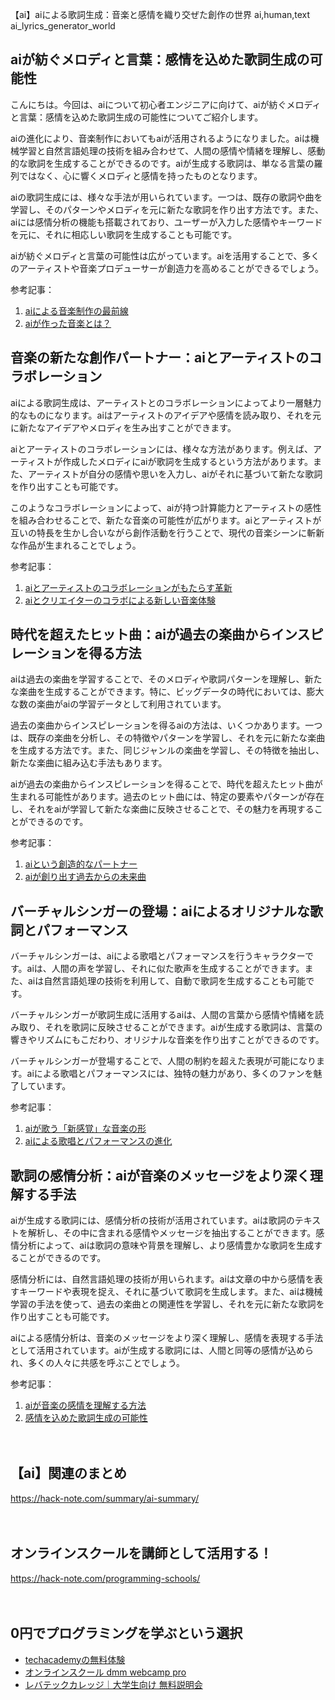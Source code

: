 【ai】aiによる歌詞生成：音楽と感情を織り交ぜた創作の世界
ai,human,text
ai_lyrics_generator_world

## aiが紡ぐメロディと言葉：感情を込めた歌詞生成の可能性

こんにちは。今回は、aiについて初心者エンジニアに向けて、aiが紡ぐメロディと言葉：感情を込めた歌詞生成の可能性についてご紹介します。

aiの進化により、音楽制作においてもaiが活用されるようになりました。aiは機械学習と自然言語処理の技術を組み合わせて、人間の感情や情緒を理解し、感動的な歌詞を生成することができるのです。aiが生成する歌詞は、単なる言葉の羅列ではなく、心に響くメロディと感情を持ったものとなります。

aiの歌詞生成には、様々な手法が用いられています。一つは、既存の歌詞や曲を学習し、そのパターンやメロディを元に新たな歌詞を作り出す方法です。また、aiには感情分析の機能も搭載されており、ユーザーが入力した感情やキーワードを元に、それに相応しい歌詞を生成することも可能です。

aiが紡ぐメロディと言葉の可能性は広がっています。aiを活用することで、多くのアーティストや音楽プロデューサーが創造力を高めることができるでしょう。

参考記事：
1. [aiによる音楽制作の最前線](https://ai-trend.jp/business/ai-music-creation/)
2. [aiが作った音楽とは？](https://www.itmedia.co.jp/news/articles/2005/27/news067.html)

## 音楽の新たな創作パートナー：aiとアーティストのコラボレーション

aiによる歌詞生成は、アーティストとのコラボレーションによってより一層魅力的なものになります。aiはアーティストのアイデアや感情を読み取り、それを元に新たなアイデアやメロディを生み出すことができます。

aiとアーティストのコラボレーションには、様々な方法があります。例えば、アーティストが作成したメロディにaiが歌詞を生成するという方法があります。また、アーティストが自分の感情や思いを入力し、aiがそれに基づいて新たな歌詞を作り出すことも可能です。

このようなコラボレーションによって、aiが持つ計算能力とアーティストの感性を組み合わせることで、新たな音楽の可能性が広がります。aiとアーティストが互いの特長を生かし合いながら創作活動を行うことで、現代の音楽シーンに斬新な作品が生まれることでしょう。

参考記事：
1. [aiとアーティストのコラボレーションがもたらす革新](https://jp.yamaha.com/news_events/2020/20200902_aiartist.html)
2. [aiとクリエイターのコラボによる新しい音楽体験](https://www.nippon.com/ja/japan-topics/g01100/)

## 時代を超えたヒット曲：aiが過去の楽曲からインスピレーションを得る方法

aiは過去の楽曲を学習することで、そのメロディや歌詞パターンを理解し、新たな楽曲を生成することができます。特に、ビッグデータの時代においては、膨大な数の楽曲がaiの学習データとして利用されています。

過去の楽曲からインスピレーションを得るaiの方法は、いくつかあります。一つは、既存の楽曲を分析し、その特徴やパターンを学習し、それを元に新たな楽曲を生成する方法です。また、同じジャンルの楽曲を学習し、その特徴を抽出し、新たな楽曲に組み込む手法もあります。

aiが過去の楽曲からインスピレーションを得ることで、時代を超えたヒット曲が生まれる可能性があります。過去のヒット曲には、特定の要素やパターンが存在し、それをaiが学習して新たな楽曲に反映させることで、その魅力を再現することができるのです。

参考記事：
1. [aiという創造的なパートナー](https://www.itpro.co.jp/tmlive/article/28643)
2. [aiが創り出す過去からの未来曲](https://honda-ric.jp/ai-original-song)

## バーチャルシンガーの登場：aiによるオリジナルな歌詞とパフォーマンス

バーチャルシンガーは、aiによる歌唱とパフォーマンスを行うキャラクターです。aiは、人間の声を学習し、それに似た歌声を生成することができます。また、aiは自然言語処理の技術を利用して、自動で歌詞を生成することも可能です。

バーチャルシンガーが歌詞生成に活用するaiは、人間の言葉から感情や情緒を読み取り、それを歌詞に反映させることができます。aiが生成する歌詞は、言葉の響きやリズムにもこだわり、オリジナルな音楽を作り出すことができるのです。

バーチャルシンガーが登場することで、人間の制約を超えた表現が可能になります。aiによる歌唱とパフォーマンスには、独特の魅力があり、多くのファンを魅了しています。

参考記事：
1. [aiが歌う「新感覚」な音楽の形](https://www.itrn.net/case-study/detail.php?sid=116)
2. [aiによる歌唱とパフォーマンスの進化](https://news.panasonic.com/jp/topics/166024.html)

## 歌詞の感情分析：aiが音楽のメッセージをより深く理解する手法

aiが生成する歌詞には、感情分析の技術が活用されています。aiは歌詞のテキストを解析し、その中に含まれる感情やメッセージを抽出することができます。感情分析によって、aiは歌詞の意味や背景を理解し、より感情豊かな歌詞を生成することができるのです。

感情分析には、自然言語処理の技術が用いられます。aiは文章の中から感情を表すキーワードや表現を捉え、それに基づいて歌詞を生成します。また、aiは機械学習の手法を使って、過去の楽曲との関連性を学習し、それを元に新たな歌詞を作り出すことも可能です。

aiによる感情分析は、音楽のメッセージをより深く理解し、感情を表現する手法として活用されています。aiが生成する歌詞には、人間と同等の感情が込められ、多くの人々に共感を呼ぶことでしょう。

参考記事：
1. [aiが音楽の感情を理解する方法](https://jmatsuzaki.com/ai-music/)
2. [感情を込めた歌詞生成の可能性](https://ainow.ai/2020/03/03/184804/)

　

## 【ai】関連のまとめ
https://hack-note.com/summary/ai-summary/

　

## オンラインスクールを講師として活用する！
https://hack-note.com/programming-schools/

　

## 0円でプログラミングを学ぶという選択
- [techacademyの無料体験](//af.moshimo.com/af/c/click?a_id=2612475&amp;p_id=1555&amp;pc_id=2816&amp;pl_id=22706&amp;url=https%3a%2f%2ftechacademy.jp%2fhtmlcss-trial%3futm_source%3dmoshimo%26utm_medium%3daffiliate%26utm_campaign%3dtextad)
- [オンラインスクール dmm webcamp pro](//af.moshimo.com/af/c/click?a_id=2612482&amp;p_id=1363&amp;pc_id=2297&amp;pl_id=39999&amp;guid=on)
- [レバテックカレッジ｜大学生向け 無料説明会](//af.moshimo.com/af/c/click?a_id=4071793&p_id=3198&pc_id=7488&pl_id=41848)

